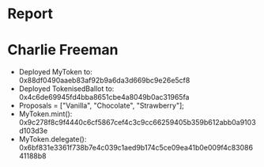 # Report

# Charlie Freeman

- Deployed MyToken to: 0x88df0490aaeb83af92b9a6da3d669bc9e26e5cf8
- Deployed TokenisedBallot to: 0x4c6de69945fd4bba8651cbe4a8049b0ac31965fa
- Proposals = ["Vanilla", "Chocolate", "Strawberry"];
- MyToken.mint(): 0x9c278f8c9f4440c6cf5867cef4c3c9cc66259405b359b612abb0a9103d103d3e
-  MyToken.delegate(): 0x6bf831e3361f738b7e4c039c1aed9b174c5ce09ea41b0e009f4c8308641188b8
